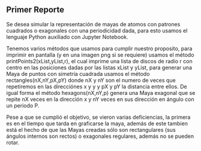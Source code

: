 ## Primer Reporte

Se desea simular la representación de mayas de atomos con patrones cuadrados o exagonales con una periodicidad dada, para esto usamos el lenguaje Python auxiliado con Jupyter Notebook.

Tenemos varios métodos que usamos para cumplir nuestro proposito, para imprimir en pantalla (y en una imagen png si se requiere) usamos el método printPoints2(xList,yList,r), el cual imprime una lista de discos de radio r con centro en las posiciones dadas por las listas xList y yList, para generar una Maya de puntos con simetría cuadrada usamos el método rectangles(nX,nY,pX,pY) donde nX y nY son el numero de veces que repetiremos en las direcciónes x y y y pX y pY la distancia entre ellos. De igual forma el método hexagons(nX,nY,p) genera una Maya exagonal que se repite nX veces en la dirección x y nY veces en sus dirección en ángulo con un periodo P.

Pese a que se cumplió el objetivo, se vieron varias deficiencias, la primera es en el tiempo que tarda en graficarse la maya, además de este tambien está el hecho de que las Mayas creadas sólo son rectangulares (sus ángulos internos son rectos) o exagonales regulares, además no se pueden rotar. 